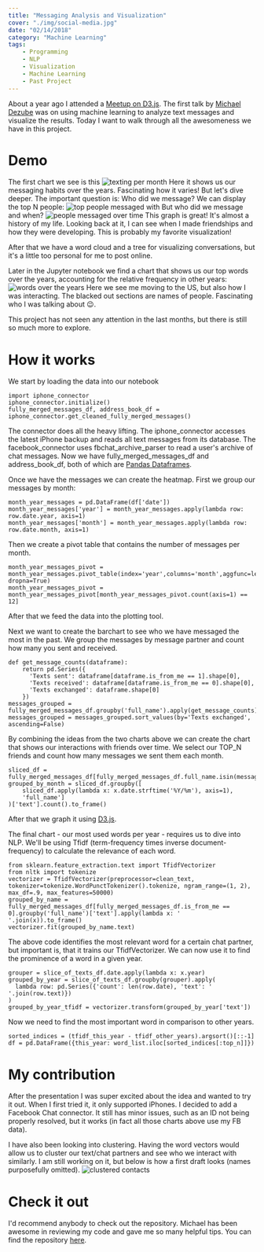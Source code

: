 ```yaml
---
title: "Messaging Analysis and Visualization"
cover: "./img/social-media.jpg"
date: "02/14/2018"
category: "Machine Learning"
tags:
    - Programming
    - NLP
    - Visualization
    - Machine Learning
    - Past Project
---
```

About a year ago I attended a [Meetup on D3.js](https://www.meetup.com/it-IT/NYC-D3-JS/events/236673854/). The first talk by [Michael Dezube](https://github.com/mdezube) was on using machine learning to analyze text messages and visualize the results. Today I want to walk through all the awesomeness we have in this project.

# Demo
The first chart we see is this
![texting per month](./sms-analysis-1.png)
Here it shows us our messaging habits over the years. Fascinating how it varies! But let's dive deeper. The important question is: Who did we message? We can display the top N people:
![top people messaged with](./sms-analysis-2.png)
But who did we message and when?
![people messaged over time](./sms-analysis-3.png)
This graph is great! It's almost a history of my life. Looking back at it, I can see when I made friendships and how they were developing. This is probably my favorite visualization!

After that we have a word cloud and a tree for visualizing conversations, but it's a little too personal for me to post online.

Later in the Jupyter notebook we find a chart that shows us our top words over the years, accounting for the relative frequency in other years:
![words over the years](./sms-analysis-4.png)
Here we see me moving to the US, but also how I was interacting. The blacked out sections are names of people. Fascinating who I was talking about 😉.

This project has not seen any attention in the last months, but there is still so much more to explore.

# How it works
We start by loading the data into our notebook
```
import iphone_connector
iphone_connector.initialize()
fully_merged_messages_df, address_book_df = iphone_connector.get_cleaned_fully_merged_messages()
```
The connector does all the heavy lifting. The iphone\_connector accesses the latest iPhone backup and reads all text messages from its database. The facebook\_connector uses fbchat\_archive\_parser to read a user's archive of chat messages. Now we have fully\_merged\_messages\_df and address\_book\_df, both of which are [Pandas Dataframes](https://pandas.pydata.org/pandas-docs/stable/generated/pandas.DataFrame.html).

Once we have the messages we can create the heatmap. First we group our messages by month:
```
month_year_messages = pd.DataFrame(df['date'])
month_year_messages['year'] = month_year_messages.apply(lambda row: row.date.year, axis=1)
month_year_messages['month'] = month_year_messages.apply(lambda row: row.date.month, axis=1)
```
Then we create a pivot table that contains the number of messages per month.
```
month_year_messages_pivot = month_year_messages.pivot_table(index='year',columns='month',aggfunc=len, dropna=True)
month_year_messages_pivot = month_year_messages_pivot[month_year_messages_pivot.count(axis=1) == 12]
```
After that we feed the data into the plotting tool.

Next we want to create the barchart to see who we have messaged the most in the past. We group the messages by message partner and count how many you sent and received.
```
def get_message_counts(dataframe):
    return pd.Series({
      'Texts sent': dataframe[dataframe.is_from_me == 1].shape[0],
      'Texts received': dataframe[dataframe.is_from_me == 0].shape[0],
      'Texts exchanged': dataframe.shape[0]
    })
messages_grouped = fully_merged_messages_df.groupby('full_name').apply(get_message_counts)
messages_grouped = messages_grouped.sort_values(by='Texts exchanged', ascending=False)
```
By combining the ideas from the two charts above we can create the chart that shows our interactions with friends over time. We select our TOP\_N friends and count how many messages we sent them each month.
```
sliced_df = fully_merged_messages_df[fully_merged_messages_df.full_name.isin(messages_grouped.head(TOP_N).index)]
grouped_by_month = sliced_df.groupby([
    sliced_df.apply(lambda x: x.date.strftime('%Y/%m'), axis=1),
    'full_name']
)['text'].count().to_frame()
```
After that we graph it using [D3.js](https://github.com/d3/d3).

The final chart - our most used words per year - requires us to dive into NLP. We'll be using Tfidf (term-frequency times inverse document-frequency) to calculate the relevance of each word.
```
from sklearn.feature_extraction.text import TfidfVectorizer
from nltk import tokenize
vectorizer = TfidfVectorizer(preprocessor=clean_text, tokenizer=tokenize.WordPunctTokenizer().tokenize, ngram_range=(1, 2), max_df=.9, max_features=50000)
grouped_by_name = fully_merged_messages_df[fully_merged_messages_df.is_from_me == 0].groupby('full_name')['text'].apply(lambda x: ' '.join(x)).to_frame()
vectorizer.fit(grouped_by_name.text)
```
The above code identifies the most relevant word for a certain chat partner, but important is, that it trains our TfidfVectorizer. We can now use it to find the prominence of a word in a given year.
```
grouper = slice_of_texts_df.date.apply(lambda x: x.year)
grouped_by_year = slice_of_texts_df.groupby(grouper).apply(
  lambda row: pd.Series({'count': len(row.date), 'text': ' '.join(row.text)})
)
grouped_by_year_tfidf = vectorizer.transform(grouped_by_year['text'])
```
Now we need to find the most important word in comparison to other years.
```
sorted_indices = (tfidf_this_year - tfidf_other_years).argsort()[::-1]
df = pd.DataFrame({this_year: word_list.iloc[sorted_indices[:top_n]]})
```

# My contribution
After the presentation I was super excited about the idea and wanted to try it out. When I first tried it, it only supported iPhones. I decided to add a Facebook Chat connector. It still has minor issues, such as an ID not being properly resolved, but it works (in fact all those charts above use my FB data).

I have also been looking into clustering. Having the word vectors would allow us to cluster our text/chat partners and see who we interact with similarly. I am still working on it, but below is how a first draft looks (names purposefully omitted).
![clustered contacts](./sms-analysis-5.png)

# Check it out
I'd recommend anybody to check out the repository. Michael has been awesome in reviewing my code and gave me so many helpful tips. You can find the repository [here](https://github.com/mdezube/sms-analysis).
